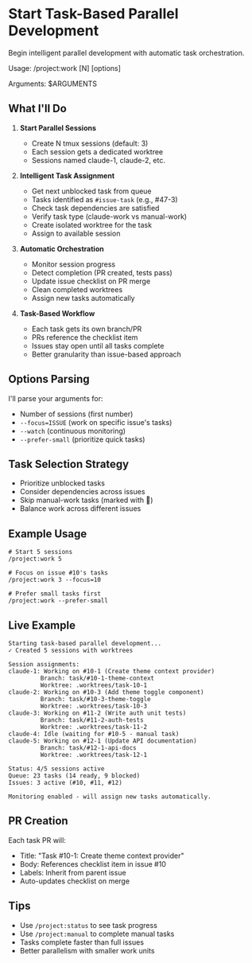 # Start Task-Based Parallel Development

Begin intelligent parallel development with automatic task orchestration.

Usage: /project:work [N] [options]

Arguments: $ARGUMENTS

## What I'll Do

1. **Start Parallel Sessions**
   - Create N tmux sessions (default: 3)
   - Each session gets a dedicated worktree
   - Sessions named claude-1, claude-2, etc.

2. **Intelligent Task Assignment**
   - Get next unblocked task from queue
   - Tasks identified as `#issue-task` (e.g., #47-3)
   - Check task dependencies are satisfied
   - Verify task type (claude-work vs manual-work)
   - Create isolated worktree for the task
   - Assign to available session

3. **Automatic Orchestration**
   - Monitor session progress
   - Detect completion (PR created, tests pass)
   - Update issue checklist on PR merge
   - Clean completed worktrees
   - Assign new tasks automatically

4. **Task-Based Workflow**
   - Each task gets its own branch/PR
   - PRs reference the checklist item
   - Issues stay open until all tasks complete
   - Better granularity than issue-based approach

## Options Parsing
I'll parse your arguments for:
- Number of sessions (first number)
- `--focus=ISSUE` (work on specific issue's tasks)
- `--watch` (continuous monitoring)
- `--prefer-small` (prioritize quick tasks)

## Task Selection Strategy
- Prioritize unblocked tasks
- Consider dependencies across issues
- Skip manual-work tasks (marked with 👤)
- Balance work across different issues

## Example Usage
```
# Start 5 sessions
/project:work 5

# Focus on issue #10's tasks
/project:work 3 --focus=10

# Prefer small tasks first
/project:work --prefer-small
```

## Live Example
```
Starting task-based parallel development...
✓ Created 5 sessions with worktrees

Session assignments:
claude-1: Working on #10-1 (Create theme context provider)
         Branch: task/#10-1-theme-context
         Worktree: .worktrees/task-10-1
claude-2: Working on #10-3 (Add theme toggle component)  
         Branch: task/#10-3-theme-toggle
         Worktree: .worktrees/task-10-3
claude-3: Working on #11-2 (Write auth unit tests)
         Branch: task/#11-2-auth-tests
         Worktree: .worktrees/task-11-2
claude-4: Idle (waiting for #10-5 - manual task)
claude-5: Working on #12-1 (Update API documentation)
         Branch: task/#12-1-api-docs
         Worktree: .worktrees/task-12-1

Status: 4/5 sessions active
Queue: 23 tasks (14 ready, 9 blocked)
Issues: 3 active (#10, #11, #12)

Monitoring enabled - will assign new tasks automatically.
```

## PR Creation
Each task PR will:
- Title: "Task #10-1: Create theme context provider"
- Body: References checklist item in issue #10
- Labels: Inherit from parent issue
- Auto-updates checklist on merge

## Tips
- Use `/project:status` to see task progress
- Use `/project:manual` to complete manual tasks
- Tasks complete faster than full issues
- Better parallelism with smaller work units
